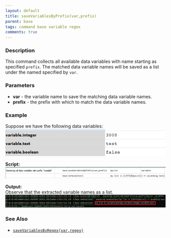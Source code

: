 ```yaml
---
layout: default
title: saveVariablesByPrefix(var,prefix)
parent: base
tags: command base variable regex
comments: true
---
```



### Description
This command collects all available data variables with name starting as specified `prefix`. The matched data variable
names will be saved as a list under the named specified by `var`.


### Parameters
- **var** - the variable name to save the matching data variable names.
- **prefix** - the prefix with which to match the data variable names.


### Example
Suppose we have the following data variables:<br/>
![data](image/saveVariablesByPrefix_01.png)

**Script:**<br/>
![script](image/saveVariablesByPrefix_02.png)

**Output:**<br/>
Observe that the extracted variable names as a list.
![output](image/saveVariablesByPrefix_03.png)


### See Also
- [`saveVariablesByRegex(var,regex)`](saveVariablesByRegex(var,regex))
